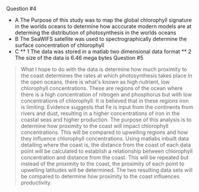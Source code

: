 Question #4 
* A The Purpose of this study was to map the global chlorophyll signature in the worlds oceans to determine how acccurate modern models are at determing the distribution of photosynthesis in the worlds oceans
* B The SeaWIFS satellite was used to spectrographically determine the surface concentration of chlorophyll 
* C
** 1 The data was stored in a matlab two dimensional data format
** 2 The size of the data is 6.46 mega bytes
Question #5 
>What I hope to do with the data is determine how much proximity to the coast determines the rates at which photosynthesis takes place
In the open oceans, there is what's known as high nutrient, low chlorophyll concentrations.  These are regions of the ocean where there 
is a high concentration of nitrogen and phosphorus but with low concentrations of chlorophyll.  It is believed that in these 
regions iron is limiting.  Evidence suggests that Fe is input from the continents from rivers and dust, resulting in a higher 
concentrations of iron in the coastal seas and higher production.  The purpose of this analysis is to determine how proximity to the
coast will impact chlorophyll concentrations.  This will be compared to upwelling regions and how they influence chlorophyll 
concentrations.  Using matlabs inbuilt data detailing where the coast is, the distance from the coast of each data point will be
calculated to establish a relationship between chlorophyll concentration and distance from the coast.  This will be repeated but 
instead of the proximity to the coast, the proximity of each point to upwelling latitudes will be determined.  The two resulting 
data sets will be compared to determine how proximity to the coast influences productivity.